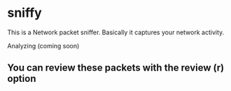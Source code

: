 # sniffy
This is a Network packet sniffer. Basically it captures your network activity. 

Analyzing (coming soon)
## You can review these packets with the review **(r)** option

